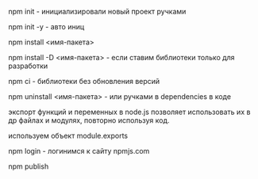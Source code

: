 npm init - инициализировали новый проект ручками

npm init -y - авто иниц

npm install <имя-пакета>

npm install -D <имя-пакета> - если ставим библиотеки только для разработки

npm ci - библиотеки без обновления версий

npm uninstall <имя-пакета> - или ручками в dependencies в коде

экспорт функций и переменных в node.js позволяет использовать их в др файлах и модулях, повторно используя код.

используем объект module.exports

npm login - логинимся к сайту npmjs.com

npm publish
